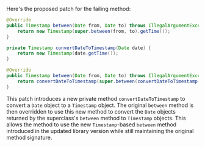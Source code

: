 Here's the proposed patch for the failing method:

```java
@Override
public Timestamp between(Date from, Date to) throws IllegalArgumentException {
    return new Timestamp(super.between(from, to).getTime());
}

private Timestamp convertDateToTimestamp(Date date) {
    return new Timestamp(date.getTime());
}

@Override
public Timestamp between(Date from, Date to) throws IllegalArgumentException {
    return convertDateToTimestamp(super.between(convertDateToTimestamp(from), convertDateToTimestamp(to)));
}
```

This patch introduces a new private method `convertDateToTimestamp` to convert a `Date` object to a `Timestamp` object. The original `between` method is then overridden to use this new method to convert the `Date` objects returned by the superclass's `between` method to `Timestamp` objects. This allows the method to use the new `Timestamp`-based `between` method introduced in the updated library version while still maintaining the original method signature.